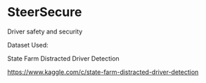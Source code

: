 # SteerSecure
Driver safety and security

Dataset Used:

State Farm Distracted Driver Detection


https://www.kaggle.com/c/state-farm-distracted-driver-detection
